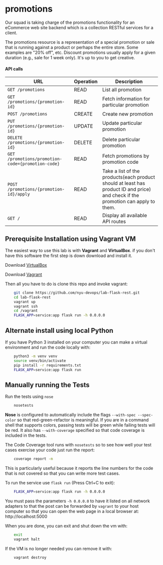 # promotions
Our squad is taking charge of the promotions functionality for an eCommerce web site backend which is a collection RESTful services for a client. 

The promotions resource is a representation of a special promotion or sale that is running
against a product or perhaps the entire store. Some examples are "20% off",
etc. Discount promotions usually apply for a given duration (e.g., sale for 1 week only). It's up to
you to get creative.

#### API calls
URL | Operation | Description
-- | -- | --
`GET /promotions` | READ | List all promotion
`GET /promotions/{promotion-id}` | READ | Fetch information for particular promotion
`POST /promotions` | CREATE | Create new promotion
`PUT /promotions/{promotion-id}` | UPDATE | Update particular promotion
`DELETE /promotions/{promotion-id}` | DELETE | Delete particular promotion
`GET /promotions/promotion-code={promotion-code}` | READ | Fetch promotions by promotion code
`POST /promotions/{promotion-id}/apply` | READ | Take a list of the products(each product should at least has product ID and price) and check if the promotion can apply to them.
`GET /` | READ | Display all available API routes


## Prerequisite Installation using Vagrant VM

The easiest way to use this lab is with **Vagrant** and **VirtualBox**. if you don't have this software the first step is down download and install it.

Download [VirtualBox](https://www.virtualbox.org/)

Download [Vagrant](https://www.vagrantup.com/)

Then all you have to do is clone this repo and invoke vagrant:

```bash
    git clone https://github.com/nyu-devops/lab-flask-rest.git
    cd lab-flask-rest
    vagrant up
    vagrant ssh
    cd /vagrant
    FLASK_APP=service:app flask run -h 0.0.0.0
```

## Alternate install using local Python

If you have Python 3 installed on your computer you can make a virtual environment and run the code locally with:

```bash
    python3 -m venv venv
    source venv/bin/activate
    pip install -r requirements.txt
    FLASK_APP=service:app flask run
```

## Manually running the Tests

Run the tests using `nose`

```bash
    nosetests
```

**Nose** is configured to automatically include the flags `--with-spec --spec-color` so that red-green-refactor is meaningful. If you are in a command shell that supports colors, passing tests will be green while failing tests will be red. It also has `--with-coverage` specified so that code coverage is included in the tests.

The Code Coverage tool runs with `nosetests` so to see how well your test cases exercise your code just run the report:

```bash
    coverage report -m
```

This is particularly useful because it reports the line numbers for the code that is not covered so that you can write more test cases.

To run the service use `flask run` (Press Ctrl+C to exit):

```bash
    FLASK_APP=service:app flask run -h 0.0.0.0
```

You must pass the parameters `-h 0.0.0.0` to have it listed on all network adapters to that the post can be forwarded by `vagrant` to your host computer so that you can open the web page in a local browser at: http://localhost:5000

When you are done, you can exit and shut down the vm with:

```bash
    exit
    vagrant halt
```

If the VM is no longer needed you can remove it with:

```bash
    vagrant destroy
```
